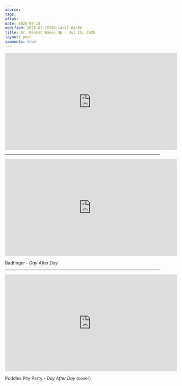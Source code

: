 ```yaml
---
source:
tags:
alias:
date: 2025-07-15
modified: 2025-07-15T08:14:47-04:00
title: Dr. Kenton Wakes Up - Jul 15, 2025
layout: post
comments: true
---
```


  

<iframe width="560" height="315" src="https://www.youtube.com/embed/Uu-nz3Ff7DE" title="YouTube video player" frameborder="0" allow="accelerometer; autoplay; clipboard-write; encrypted-media; gyroscope; picture-in-picture; web-share" allowfullscreen></iframe>

---

<iframe width="560" height="315" src="https://www.youtube.com/embed/XonFZjuyc6E?si=AmkNol6ENaSqdyny" title="YouTube video player" frameborder="0" allow="accelerometer; autoplay; clipboard-write; encrypted-media; gyroscope; picture-in-picture; web-share" referrerpolicy="strict-origin-when-cross-origin" allowfullscreen></iframe>

Badfinger - *Day After Day*

---

<iframe width="560" height="315" src="https://www.youtube.com/embed/B6bz5yNoKI4?si=tcwQ7e0334iI6oz-" title="YouTube video player" frameborder="0" allow="accelerometer; autoplay; clipboard-write; encrypted-media; gyroscope; picture-in-picture; web-share" referrerpolicy="strict-origin-when-cross-origin" allowfullscreen></iframe>

Puddles Pity Party - *Day After Day* (cover)